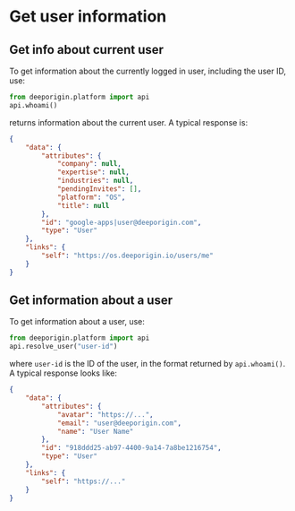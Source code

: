 # Get user information 

## Get info about current user

To get information about the currently logged in user, including the user ID, use:

```python
from deeporigin.platform import api
api.whoami()
```

returns information about the current user. A typical response is:

```json
{
    "data": {
        "attributes": {
            "company": null,
            "expertise": null,
            "industries": null,
            "pendingInvites": [],
            "platform": "OS",
            "title": null
        },
        "id": "google-apps|user@deeporigin.com",
        "type": "User"
    },
    "links": {
        "self": "https://os.deeporigin.io/users/me"
    }
}
```

## Get information about a user 

To get information about a user, use:


```python
from deeporigin.platform import api
api.resolve_user("user-id")
```

where `user-id` is the ID of the user, in the format returned by `api.whoami()`. A typical response looks like:


```json
{
    "data": {
        "attributes": {
            "avatar": "https://...",
            "email": "user@deeporigin.com",
            "name": "User Name"
        },
        "id": "918ddd25-ab97-4400-9a14-7a8be1216754",
        "type": "User"
    },
    "links": {
        "self": "https://..."
    }
}
```
